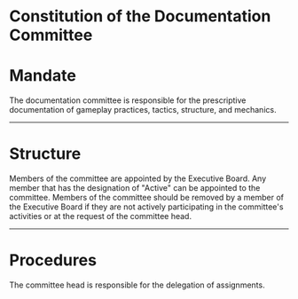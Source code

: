 # Constitution of the Documentation Committee

# Mandate
The documentation committee is responsible for the prescriptive documentation of gameplay practices, tactics, structure, and mechanics.

<hr/>

# Structure
Members of the committee are appointed by the Executive Board. Any member that has the designation of "Active" can be appointed to the committee. Members of the committee should be removed by a member of the Executive Board if they are not actively participating in the committee's activities or at the request of the committee head.

<hr/>

# Procedures
The committee head is responsible for the delegation of assignments.
